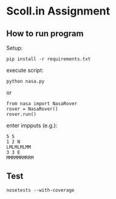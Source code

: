 # Scoll.in Assignment

## How to run program
Setup:
```
pip install -r requirements.txt
```
execute script:
```
python nasa.py
```
or
```
from nasa import NasaRover
rover = NasaRover()
rover.run()
```
enter impputs (e.g.):
```
5 5
1 2 N
LMLMLMLMM
3 3 E
MMRMMRMRRM
```

## Test
```
nosetests --with-coverage
```
